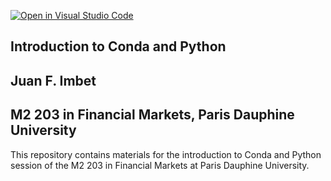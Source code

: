 [![Open in Visual Studio Code](https://classroom.github.com/assets/open-in-vscode-2e0aaae1b6195c2367325f4f02e2d04e9abb55f0b24a779b69b11b9e10269abc.svg)](https://classroom.github.com/online_ide?assignment_repo_id=20595210&assignment_repo_type=AssignmentRepo)
## Introduction to Conda and Python

## Juan F. Imbet

## M2 203 in Financial Markets, Paris Dauphine University

This repository contains materials for the introduction to Conda and Python session of the M2 203 in Financial Markets at Paris Dauphine University.